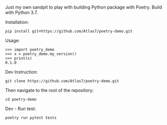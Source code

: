 Just my own sandpit to play with building Python package with Poetry. Build with Python 3.7.

Installation:

```
pip install git+https://github.com/Atlas7/poetry-demo.git
```

Usage:

```
>>> import poetry_demo
>>> x = poetry_demo.my_version()
>>> print(x)
0.1.0
```

Dev Instruction:

```
git clone https://github.com/Atlas7/poetry-demo.git
```

Then navigate to the root of the repository:

```
cd poetry-demo
```

Dev - Run test:

```
poetry run pytest tests
```